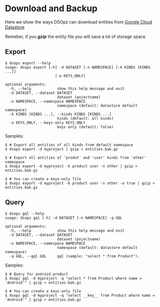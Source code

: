 # Download and Backup

Here we show the ways DSOpz can download entities from [Google Cloud Datastore](https://cloud.google.com/datastore/)

Remeber, if you ***gzip*** the entity file you will save a lot of storage space

## Export

```shell
$ dsopz export --help
usage: dsopz export [-h] -d DATASET [-n NAMESPACE] [-k KINDS [KINDS ...]]
                       [-o KEYS_ONLY]

optional arguments:
  -h, --help            show this help message and exit
  -d DATASET, --dataset DATASET
                        dataset (pojectname)
  -n NAMESPACE, --namespace NAMESPACE
                        namespace (default: datastore default namespace)
  -k KINDS [KINDS ...], --kinds KINDS [KINDS ...]
                        kinds (default: all kinds)
  -o KEYS_ONLY, --keys-only KEYS_ONLY
                        keys only (default: false)
```

Samples:

```shell
$ # Export all entities of all kinds from default namespace
$ dsopz export -d myproject | gzip > entities.bak.gz 

$ # Export all entities of 'produt' and 'user' kinds from 'other' namespace
$ dsopz export -d myproject -k product user -n other | gzip > entities.bak.gz 

$ # You can create a keys-only file
$ dsopz export -d myproject -k product user -n other -o true | gzip > entities.bak.gz 
```

## Query

```shell
$ dsopz gql --help
usage: dsopz gql [-h] -d DATASET [-n NAMESPACE] -q GQL

optional arguments:
  -h, --help            show this help message and exit
  -d DATASET, --dataset DATASET
                        dataset (pojectname)
  -n NAMESPACE, --namespace NAMESPACE
                        namespace (default: datastore default namespace)
  -q GQL, --gql GQL     gql (sample: "select * from Product").
```

Samples:

```shell
$ # Query for android product
$ dsopz gql -d myproject -q "select * from Product where name = 'Android'" | gzip > entities.bak.gz

$ # You can create a keys-only file
$ dsopz gql -d myproject -q "select __key__ from Product where name = 'Android'" | gzip > entities.bak.gz
```

